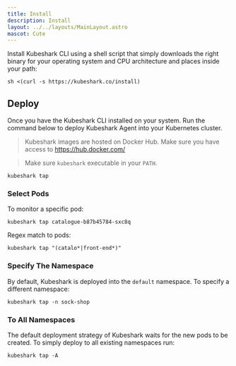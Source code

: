 ```yaml
---
title: Install
description: Install
layout: ../../layouts/MainLayout.astro
mascot: Cute
---
```


Install Kubeshark CLI using a shell script that simply downloads the right binary for your operating system
and CPU architecture and places inside your path:


```shell
sh <(curl -s https://kubeshark.co/install)
```

## Deploy

Once you have the Kubeshark CLI installed on your system.
Run the command below to deploy Kubeshark Agent into your Kubernetes cluster.

> Kubeshark images are hosted on Docker Hub. Make sure you have access to https://hub.docker.com/

> Make sure `kubeshark` executable in your `PATH`.

```shell
kubeshark tap
```

### Select Pods

To monitor a specific pod:

```shell
kubeshark tap catalogue-b87b45784-sxc8q
```

Regex match to pods:

```shell
kubeshark tap "(catalo*|front-end*)"
```

### Specify The Namespace

By default, Kubeshark is deployed into the `default` namespace.
To specify a different namespace:

```
kubeshark tap -n sock-shop
```

### To All Namespaces

The default deployment strategy of Kubeshark waits for the new pods
to be created. To simply deploy to all existing namespaces run:

```
kubeshark tap -A
```
